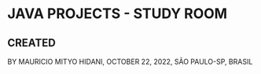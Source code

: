 # JAVA PROJECTS - STUDY ROOM

## CREATED
BY MAURICIO MITYO HIDANI, OCTOBER 22, 2022, SÃO PAULO-SP, BRASIL